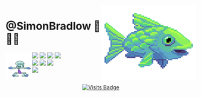 <img src="fish.gif" align="right" width="250px" height="200px"/>

# @SimonBradlow 🍇👨‍🚀
<img src="squidward.gif" align="left" width="70px"/>

![](https://img.shields.io/badge/OS-macOS-informational?style=flat&logo=Apple&logoColor=white&color=000000)
![](https://img.shields.io/badge/Shell-Bash-informational?style=flat&logo=GNUBash&logoColor=white&color=4EAA25)
![](https://img.shields.io/badge/Editor-Vim-informational?style=flat&logo=Vim&logoColor=white&color=019733)
![](https://img.shields.io/badge/Editor-Xcode-informational?style=flat&logo=Xcode&logoColor=white&color=147EFB)  <br />
![](https://img.shields.io/badge/Code-C++-informational?style=flat&logo=C++&logoColor=white&color=00599C)
![](https://img.shields.io/badge/Code-Java-informational?style=flat&logo=Java&logoColor=white&color=007396)
![](https://img.shields.io/badge/Code-Python-informational?style=flat&logo=Python&logoColor=white&color=3776AB)  <br />
![](https://img.shields.io/badge/Discord-DankSimon8570-informational?style=flat&logo=Discord&logoColor=white&color=5865F2)
<br clear="left" clear="right"/>
<div align="center">
  
[![Visits Badge](https://badges.pufler.dev/visits/puf17640/git-badges)](https://badges.pufler.dev/visits/{SimonBradlow}/{SimonBradlow})
</div>
<!---
- 📫 How to reach me ...
--->
<!---
Shields and Icons: simpleicons.org
--->
<!---
SimonBradlow/SimonBradlow is a ✨ special ✨ repository because its `README.md` (this file) appears on your GitHub profile.
You can click the Preview link to take a look at your changes.
--->
